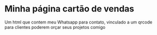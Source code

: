 <h1>Minha página cartão de vendas</h1>

Um html que contem meu Whatsapp para contato, vinculado a um qrcode para clientes poderem orçar seus projetos comigo
